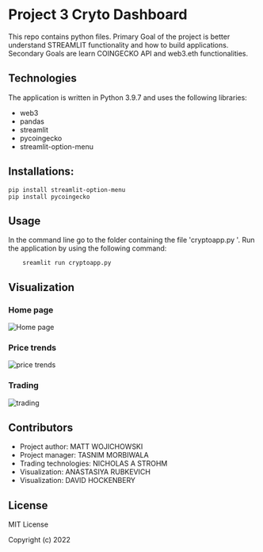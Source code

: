 #  Project 3 Cryto Dashboard
This repo contains python files. Primary Goal of the project is better understand STREAMLIT functionality and how to build applications. Secondary Goals are learn COINGECKO API and web3.eth functionalities.

## Technologies

The application is written in Python 3.9.7 and uses the following libraries:

* web3
* pandas
* streamlit
* pycoingecko
* streamlit-option-menu

## Installations:

    pip install streamlit-option-menu
    pip install pycoingecko


## Usage

In the command line go to the folder containing the file 'cryptoapp.py '. 
Run the application by using the following command:
        
        sreamlit run cryptoapp.py 
        
## Visualization 

### Home page

![Home page](https://user-images.githubusercontent.com/94565094/168197467-bd230d79-51e6-412e-bed1-94d1ba0ed8ef.png)

### Price trends

![price trends](https://user-images.githubusercontent.com/94565094/168197818-2ef17c04-c0f5-42db-9d1e-699d3307fa38.png)

### Trading

![trading](https://user-images.githubusercontent.com/94565094/168197837-cffe3a31-a007-49a3-abf4-74d2f152a149.png)


## Contributors
* Project author: MATT WOJICHOWSKI 
* Project manager: TASNIM MORBIWALA
* Trading technologies: NICHOLAS A STROHM
* Visualization: ANASTASIYA RUBKEVICH
* Visualization: DAVID HOCKENBERY

## License

MIT License

Copyright (c) 2022
